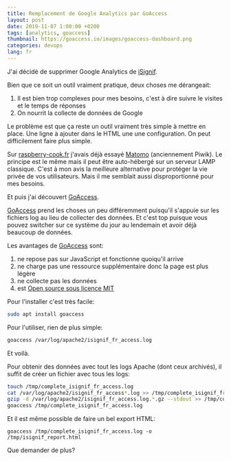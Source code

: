 ```yaml
---
title: Remplacement de Google Analytics par GoAccess
layout: post
date: 2019-11-07 1:00:00 +0200
tags: [analytics, goaccess]
thumbnail: https://goaccess.io/images/goaccess-dashboard.png
categories: devops
lang: fr
---
```


J'ai décidé de supprimer Google Analytics de [iSignif](https://isignif.fr).

Bien que ce soit un outil vraiment pratique, deux choses me dérangeait:

1. Il est bien trop complexes pour mes besoins, c'est à dire suivre le visites et le temps de réponses
2. On nourrit la collecte de données de Google

Le problème est que ça reste un outil vraiment très simple à mettre en place. Une ligne à ajouter dans le HTML une une configuration. On peut difficilement faire plus simple.

Sur [raspberry-cook.fr](https://raspberry-cook.fr) j'avais déjà essayé [Matomo](https://matomo.org) (anciennement Piwik). Le principe est le même mais il peut être auto-hébergé sur un serveur LAMP classique. C'est à mon avis la meilleure alternative pour protéger la vie privée de vos utilisateurs. Mais il me semblait aussi disproportionné pour mes besoins.

Et puis j'ai découvert [GoAccess][goaccess].

[GoAccess][goaccess] prend les choses un peu différemment puisqu'il s'appuie sur les fichiers log au lieu de collecter des données. Et c'est top puisque vous pouvez switcher sur ce système du jour au lendemain et avoir déjà beaucoup de données.

Les avantages de [GoAccess][goaccess] sont:

1. ne repose pas sur JavaScript et fonctionne quoiqu'il arrive
2. ne charge pas une ressource supplémentaire donc la page est plus légère
3. ne collecte pas les données
4. est [Open source sous licence MIT](https://github.com/allinurl/goaccess)

Pour l'installer c'est très facile:

```bash
sudo apt install goaccess
```

Pour l'utiliser, rien de plus simple:

```bash
goaccess /var/log/apache2/isignif_fr_access.log
```

Et voilà.

Pour obtenir des données avec tout les logs Apache (dont ceux archivés), il suffit de créer un fichier avec tous les logs:

```bash
touch /tmp/complete_isignif_fr_access.log
cat /var/log/apache2/isignif_fr_access*.log >> /tmp/complete_isignif_fr_access.log
gzip -d /var/log/apache2/isignif_fr_access.log.*.gz --stdout >> /tmp/complete_isignif_fr_access.log
goaccess /tmp/complete_isignif_fr_access.log
```

Et il est même possible de faire un bel export HTML:

```
goaccess /tmp/complete_isignif_fr_access.log -o /tmp/isignif_report.html
```

Que demander de plus?

[goaccess]: https://goaccess.io/
